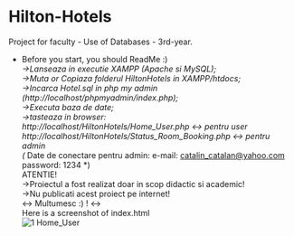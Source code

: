 # Hilton-Hotels
Project for faculty - Use of Databases - 3rd-year.<br/>
* Before you start, you should ReadMe :) *<br/>
->Lanseaza in executie XAMPP (Apache si MySQL);<br/>
->Muta or Copiaza folderul HiltonHotels in XAMPP/htdocs;<br/>
->Incarca Hotel.sql in php my admin (http://localhost/phpmyadmin/index.php);<br/>
->Executa baza de date;<br/>
->tasteaza in browser:<br/>
  http://localhost/HiltonHotels/Home_User.php <-> pentru user<br/>
  http://localhost/HiltonHotels/Status_Room_Booking.php <-> pentru admin<br/>
(* Date de conectare pentru admin: e-mail: catalin_catalan@yahoo.com password: 1234 *)<br/>
ATENTIE!<br/>
->Proiectul a fost realizat doar in scop didactic si academic!<br/> 
->Nu publicati acest proiect pe internet!<br/> 
<-> Multumesc :) ! <-><br/>
Here is a screenshot of index.html<br/>
![1 Home_User](https://user-images.githubusercontent.com/50969642/114272367-94bc5900-9a1e-11eb-856d-e94fce384cd3.png)
